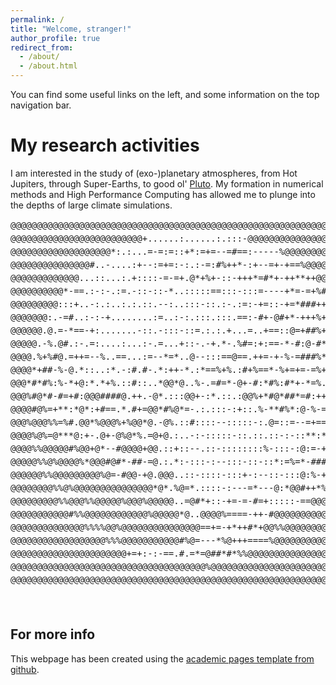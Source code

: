 ```yaml
---
permalink: /
title: "Welcome, stranger!"
author_profile: true
redirect_from:
  - /about/
  - /about.html
---
```


You can find some useful links on the left, and some information on the top navigation bar.

My research activities
======

I am interested in the study of (exo-)planetary atmospheres, from Hot Jupiters, through Super-Earths, to good ol' [Pluto](https://www.youtube.com/watch?v=YJPHK5NNtpQ&pp=ygUWZG9uJ3QgdGFsayBhYm91dCBwbHV0bw%3D%3D).
My formation in numerical methods and High Performance Computing has allowed me  to plunge into the depths of large climate simulations.

<div>
<pre style="line-height: 150%;">
@@@@@@@@@@@@@@@@@@@@@@@@@@@@@@@@@@@@@@@@@@@@@@@@@@@@@@@@@@@@@@@@@@@@@@
@@@@@@@@@@@@@@@@@@@@@@@@@+......:......:.:::-@@@@@@@@@@@@@@@@@@@@@@@@@
@@@@@@@@@@@@@@@@@@@*:.:...=-=:=::+*:=+=--=#==:-----%@@@@@@@@@@@@@@@@@@
@@@@@@@@@@@@@@@#..-....:+--:=+=:-:.:-=:#%++*-:+--=+-+==%@@@@@@@@@@@@@@
@@@@@@@@@@@@@...::...:.+::::-=-=+.@*+%+-::-+++*=#*+-++**++@@@@@@@@@@@@
@@@@@@@@@@*-==.:-:-.:=.-::-::-*..:::::==:::-:::=----+*=-=+%#%@@@@@@@@@
@@@@@@@@@:::+..-:.:..:.:.::.--:..:::-::.:-.:=:-+=::-+=*###++#+@@@@@@@@
@@@@@@@:.-=#..:-:-+........:=..:-:.:::.:::.==:-#+-@#+*-+++%+-=*%@@@@@@
@@@@@@.@.=-*==-+:.......-::.-:::-::=.:.:.+...=..+==::@=+##%+@#=@@@@@@@
@@@@@.-%.@#.:-.=:....:...:-.=...+::-.-+.*-.%#=:+:==-*-#:@-#*+#@*%@@@@@
@@@@.%+%#@.=++=--%..==...:=--*=*..@--:::==@==.++=-+-%-=###%**%#%+#@@@@
@@@@*+##-%-@.*::..:*.-:#.#-.*:++-*.:*==%+%.:#+%==*-%+=+=-=%+@-@##+@@@@
@@@*#*#%:%-*+@:*.*+%.::#::..*@@*@..%-.=#=*-@+-#:*#%:#*+-*=%.#.=%*+@@@@
@@@%#@*#-#=+#:@@@####@.++.-@*.:::@@+-:*.::.:@@%+*#@*##*=#:++@%%***#@@@
@@@@#@%=+**:*@*:+#==.*.#+=@@*#%@*=-.:.:::-:+::.%-**#%*:@-%-=:%*-+@@@@@
@@@%@@@%%=%#.@@*%@@@%+%@@*@.-@%.::#::::--:::::-:.@=::=--=+==**#@*%@@@@
@@@@%@%=@***@:+-.@+-@%@*%.=@+@.:..-:-:::::-::.::.::-:-::**:**#+**@@@@@
@@@@%%@@@@@#%@@+@*--#@@@@+@@.::+::--.::-::::::::%-:::-:@:=-++@+#%@@@@@
@@@@@%%@%@@@@%*@@@#@#*-##-=@.:.*:-:::-:--:::-::-::*:=%=*-####@%%@@@@@@
@@@@@@%%@@@@@@@@@%@=-#@@-+@.@@@..::-::::-:::+-:--::-:::@:%-++#%@@@@@@@
@@@@@@@@%%@%@@@@@@@@@@@@@@@*@*.%@=*.::::-:---=*---@:*@@#++*%@@@@@@@@@@
@@@@@@@@@%%@@@%%@@@@@%@@@%@@@@@..=@#*+::-+=-=-#=+:::::-==@@@@@@@@@@@@@
@@@@@@@@@@@#%%@@@@@@@@@@@@%@@@@@*@..@@@@%====-++-#@@@@@@@@@@@@@@@@@@@@
@@@@@@@@@@@@@@%%%%@@%@@@@@@@@@@@@@@@==+=-+*++#*+@@%%@@@@@@@@@@@@@@@@@@
@@@@@@@@@@@@@@@@@@%%%@@@@@@@@@@@#%@=---*%@+++====%@@@@@@@@@@@@@@@@@@@@
@@@@@@@@@@@@@@@@@@@@@@+=+:-:-==.#.=*=@##*#*%%@@@@@@@@@@@@@@@@@@@@@@@@@
@@@@@@@@@@@@@@@@@@@@@@@@@@@@@@@@@@@@@%@@@@@@@@@@@@@@@@@@@@@@@@@@@@@@@@
@@@@@@@@@@@@@@@@@@@@@@@@@@@@@@@@@@@@@@@@@@@@@@@@@@@@@@@@@@@@@@@@@@@@@@
</p>
</div>

<!--
Create content & metadata
------
For site content, there is one markdown file for each type of content, which are stored in directories like _publications, _talks, _posts, _teaching, or _pages. For example, each talk is a markdown file in the [_talks directory](https://github.com/academicpages/academicpages.github.io/tree/master/_talks). At the top of each markdown file is structured data in YAML about the talk, which the theme will parse to do lots of cool stuff. The same structured data about a talk is used to generate the list of talks on the [Talks page](https://academicpages.github.io/talks), each [individual page](https://academicpages.github.io/talks/2012-03-01-talk-1) for specific talks, the talks section for the [CV page](https://academicpages.github.io/cv), and the [map of places you've given a talk](https://academicpages.github.io/talkmap.html) (if you run this [python file](https://github.com/academicpages/academicpages.github.io/blob/master/talkmap.py) or [Jupyter notebook](https://github.com/academicpages/academicpages.github.io/blob/master/talkmap.ipynb), which creates the HTML for the map based on the contents of the _talks directory).

**Markdown generator**

I have also created [a set of Jupyter notebooks](https://github.com/academicpages/academicpages.github.io/tree/master/markdown_generator
) that converts a CSV containing structured data about talks or presentations into individual markdown files that will be properly formatted for the Academic Pages template. The sample CSVs in that directory are the ones I used to create my own personal website at stuartgeiger.com. My usual workflow is that I keep a spreadsheet of my publications and talks, then run the code in these notebooks to generate the markdown files, then commit and push them to the GitHub repository.

How to edit your site's GitHub repository
------
Many people use a git client to create files on their local computer and then push them to GitHub's servers. If you are not familiar with git, you can directly edit these configuration and markdown files directly in the github.com interface. Navigate to a file (like [this one](https://github.com/academicpages/academicpages.github.io/blob/master/_talks/2012-03-01-talk-1.md) and click the pencil icon in the top right of the content preview (to the right of the "Raw | Blame | History" buttons). You can delete a file by clicking the trashcan icon to the right of the pencil icon. You can also create new files or upload files by navigating to a directory and clicking the "Create new file" or "Upload files" buttons.

Example: editing a markdown file for a talk
![Editing a markdown file for a talk](/images/editing-talk.png) -->

For more info
------
This webpage has been created using the [academic pages template from github](https://academicpages.github.io/).
